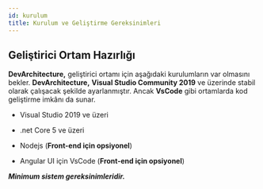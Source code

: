 ```yaml
---
id: kurulum
title: Kurulum ve Geliştirme Gereksinimleri
---
```


## Geliştirici Ortam Hazırlığı

**DevArchitecture,** geliştirici ortamı için aşağıdaki kurulumların var
olmasını bekler. **DevArchitecture,** **Visual Studio Community 2019**
ve üzerinde stabil olarak çalışacak şekilde ayarlanmıştır. Ancak
**VsCode** gibi ortamlarda kod geliştirme imkânı da sunar.

-   Visual Studio 2019 ve üzeri

-   .net Core 5 ve üzeri

-   Nodejs (**Front-end için opsiyonel**)

-   Angular UI için VsCode (**Front-end için opsiyonel**)

***Minimum sistem gereksinimleridir.***